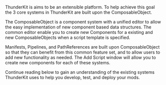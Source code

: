 ThunderKit is aims to be an extensible platform. To help achieve this goal the 3 core systems 
in ThunderKit are built upon the ComposableObject.

The ComposableObject is a component system with a unified editor to allow the easy implementation 
of new component based data structures. The common editor enable you to create new Components for 
a existing and new ComposableObjects when a script template is specified.

Manifests, Pipelines, and PathReferences are built upon ComposableObject so that they can benefit 
from this common feature set, and to allow users to add new functionality as needed. The Add Script
window will allow you to create new components for each of these systems.

Continue reading below to gain an understanding of the existing systems ThunderKit uses to help you
develop, test, and deploy your mods.
